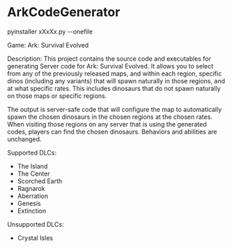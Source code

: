 # ArkCodeGenerator
pyinstaller xXxXx.py --onefile

Game:
Ark: Survival Evolved

Description:
This project contains the source code and executables for generating Server code for Ark: Survival Evolved.  It allows you to select from any of the previously released maps, and within each region, specific dinos (including any variants) that will spawn naturally in those regions, and at what specific rates.  This includes dinosaurs that do not spawn naturally on those maps or specific regions.

The output is server-safe code that will configure the map to automatically spawn the chosen dinosaurs in the chosen regions at the chosen rates.  When visiting those regions on any server that is using the generated codes, players can find the chosen dinosaurs.  Behaviors and abilities are unchanged.

Supported DLCs:
- The Island
- The Center
- Scorched Earth
- Ragnarok
- Aberration
- Genesis
- Extinction

Unsupported DLCs:
- Crystal Isles
